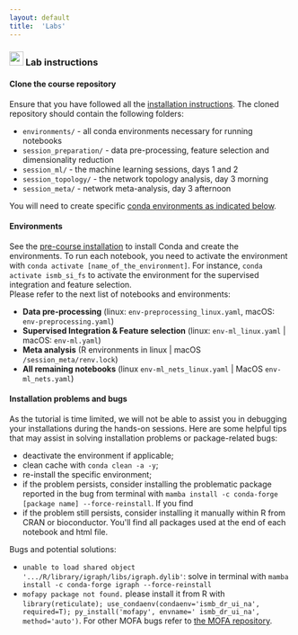 ```yaml
---
layout: default
title:  'Labs'
---
```


### <img border="0" src="https://www.svgrepo.com/show/7421/computer.svg" width="25" height="25"> Lab instructions

#### Clone the course repository
  
Ensure that you have followed all the [installation instructions](./precourse.html). The cloned repository should contain the following folders:
- `environments/` - all conda environments necessary for running notebooks
- `session_preparation/` - data pre-processing, feature selection and dimensionality reduction
- `session_ml/` - the machine learning sessions, days 1 and 2
- `session_topology/` - the network topology analysis, day 3 morning
- `session_meta/` - network meta-analysis, day 3 afternoon

You will need to create specific [conda environments as indicated below](#environments).

#### Environments
See the [pre-course installation](./precourse.md) to install Conda and create the environments. To run each notebook, you need to activate the environment with `conda activate [name_of_the_environment]`. For instance, `conda activate ismb_si_fs` to activate the environment for the supervised integration and feature selection.  
Please refer to the next list of notebooks and environments:

- **Data pre-processing** (linux: `env-preprocessing_linux.yaml`, macOS: `env-preprocessing.yaml`)
- **Supervised Integration & Feature selection** (linux: `env-ml_linux.yaml` | macOS: `env-ml.yaml`)
- **Meta analysis** (R environments in linux | macOS `/session_meta/renv.lock`)
- **All remaining notebooks** (linux `env-ml_nets_linux.yaml` | MacOS `env-ml_nets.yaml`)

#### Installation problems and bugs
As the tutorial is time limited, we will not be able to assist you in debugging your installations during the hands-on sessions. Here are some helpful tips that may assist in solving installation problems or package-related bugs:  
- deactivate the environment if applicable;  
- clean cache with `conda clean -a -y`;  
- re-install the specific environment;  
- if the problem persists, consider installing the problematic package reported in the bug from terminal with `mamba install -c conda-forge [package name] --force-reinstall`. If you find 
- if the problem still persists, consider installing it manually within R from CRAN or bioconductor. You'll find all packages used at the end of each notebook and html file.

Bugs and potential solutions:
- `unable to load shared object '.../R/library/igraph/libs/igraph.dylib'`: solve in terminal with `mamba install -c conda-forge igraph --force-reinstall`  
- `mofapy package not found.` please install it from R with `library(reticulate); use_condaenv(condaenv='ismb_dr_ui_na', required=T); py_install('mofapy', envname=' ismb_dr_ui_na', method='auto')`. For other MOFA bugs refer to [the MOFA repository](https://github.com/bioFAM/MOFA).